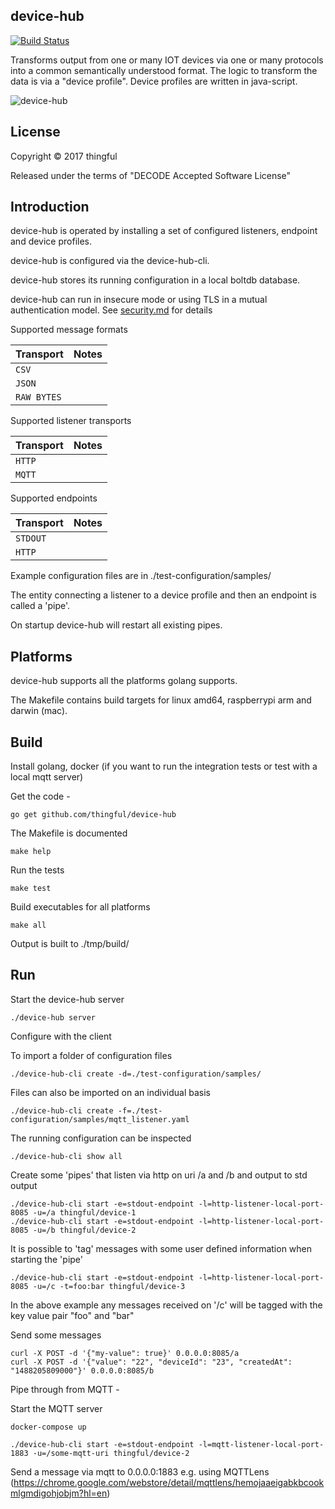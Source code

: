 device-hub
-----------

[![Build Status](https://travis-ci.org/thingful/device-hub.svg?branch=master)](https://travis-ci.org/thingful/device-hub)

Transforms output from one or many IOT devices via one or many protocols into a common semantically understood format.
The logic to transform the data is via a "device profile". Device profiles are written in java-script.

![device-hub]( docs/device-hub-overview.png)

License
-------

Copyright © 2017 thingful

Released under the terms of "DECODE Accepted Software License"

Introduction
------------

device-hub is operated by installing a set of configured listeners, endpoint and device profiles.

device-hub is configured via the device-hub-cli.

device-hub stores its running configuration in a local boltdb database.

device-hub can run in insecure mode or using TLS in a mutual authentication model. See [security.md]( docs/security.md ) for details

Supported message formats

Transport               | Notes
------------------------|----------------------------------------------------------------
`CSV`                   |
`JSON`                  |
`RAW BYTES`             |

Supported listener transports

Transport               | Notes
------------------------|----------------------------------------------------------------
`HTTP`                  |
`MQTT`                  |

Supported endpoints

Transport               | Notes
------------------------|----------------------------------------------------------------
`STDOUT`                |
`HTTP`                  |

Example configuration files are in ./test-configuration/samples/

The entity connecting a listener to a device profile and then an endpoint is called a 'pipe'.

On startup device-hub will restart all existing pipes.

Platforms
---------

device-hub supports all the platforms golang supports.

The Makefile contains build targets for linux amd64, raspberrypi arm and darwin (mac).

Build
-----

Install golang, docker (if you want to run the integration tests or test with a local mqtt server)

Get the code -

```
go get github.com/thingful/device-hub

```

The Makefile is documented

```
make help
```

Run the tests

```
make test
```

Build executables for all platforms

```
make all
```

Output is built to ./tmp/build/

Run
---

Start the device-hub server

```
./device-hub server
```

Configure with the client

To import a folder of configuration files

```
./device-hub-cli create -d=./test-configuration/samples/
```

Files can also be imported on an individual basis

```
./device-hub-cli create -f=./test-configuration/samples/mqtt_listener.yaml
```

The running configuration can be inspected

```
./device-hub-cli show all
```

Create some 'pipes' that listen via http on uri /a and /b and output to std output

```
./device-hub-cli start -e=stdout-endpoint -l=http-listener-local-port-8085 -u=/a thingful/device-1
./device-hub-cli start -e=stdout-endpoint -l=http-listener-local-port-8085 -u=/b thingful/device-2
```

It is possible to 'tag' messages with some user defined information when starting the 'pipe'

```
./device-hub-cli start -e=stdout-endpoint -l=http-listener-local-port-8085 -u=/c -t=foo:bar thingful/device-3

```

In the above example any messages received on '/c' will be tagged with the key value pair "foo" and "bar"


Send some messages 

```
curl -X POST -d '{"my-value": true}' 0.0.0.0:8085/a
curl -X POST -d '{"value": "22", "deviceId": "23", "createdAt": "1488205809000"}' 0.0.0.0:8085/b
```

Pipe through from MQTT -

Start the MQTT server

```
docker-compose up
```

```
./device-hub-cli start -e=stdout-endpoint -l=mqtt-listener-local-port-1883 -u=/some-mqtt-uri thingful/device-2
```

Send a message via mqtt to 0.0.0.0:1883 e.g. using MQTTLens (https://chrome.google.com/webstore/detail/mqttlens/hemojaaeigabkbcookmlgmdigohjobjm?hl=en)
